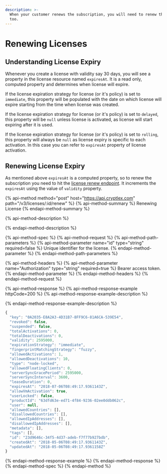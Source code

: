 ```yaml
---
description: >-
  When your customer renews the subscription, you will need to renew the license
  too.
---
```


# Renewing Licenses

## Understanding License Expiry

Whenever you create a license with validity say 30 days, you will see a property in the license resource named `expiresAt`. It is a read only, computed property and determines when license will expire.

If the license expiration strategy for license \(or it's policy\) is set to `immediate`, this property will be populated with the date on which license will expire starting from the time when license was created.

If the license expiration strategy for license \(or it's policy\) is set to `delayed`, this property will be `null` unless license is activated, as license will start expiring after it is used.

If the license expiration strategy for license \(or it's policy\) is set to `rolling`, this property will always be `null` as license expiry is specific to each activation. In this case you can refer to `expiresAt` property of license activation.

## Renewing License Expiry

As mentioned above `expiresAt` is a computed property, so to renew the subscription you need to hit the [license renew endpoint](https://api.cryptlex.com/v3/docs#operation/V3LicensesByIdRenewPost). It increments the `expiresAt` using the value of `validity` property.

{% api-method method="post" host="https://api.cryptlex.com" path="/v3/licenses/:id/renew" %}
{% api-method-summary %}
Renewing License
{% endapi-method-summary %}

{% api-method-description %}

{% endapi-method-description %}

{% api-method-spec %}
{% api-method-request %}
{% api-method-path-parameters %}
{% api-method-parameter name="id" type="string" required=false %}
Unique identifier for the license.
{% endapi-method-parameter %}
{% endapi-method-path-parameters %}

{% api-method-headers %}
{% api-method-parameter name="Authorization" type="string" required=true %}
Bearer access token.
{% endapi-method-parameter %}
{% endapi-method-headers %}
{% endapi-method-request %}

{% api-method-response %}
{% api-method-response-example httpCode=200 %}
{% api-method-response-example-description %}

{% endapi-method-response-example-description %}

```javascript
{
  "key": "0A2035-E8A2A3-4D31B7-8FF9C6-81A6CA-539E54",
  "revoked": false,
  "suspended": false,
  "totalActivations": 0,
  "totalDeactivations": 0,
  "validity": 2595000,
  "expirationStrategy": "immediate",
  "fingerprintMatchingStrategy": "fuzzy",
  "allowedActivations": 1,
  "allowedDeactivations": 10,
  "type": "node-locked",
  "allowedFloatingClients": 0,
  "serverSyncGracePeriod": 2595000,
  "serverSyncInterval": 3600,
  "leaseDuration": 0,
  "expiresAt": "2018-07-06T08:49:17.9361143Z",
  "allowVmActivation": true,
  "userLocked": false,
  "productId": "63dfd63e-ed71-4f84-9236-02ee0ddb062c",
  "user": null,
  "allowedCountries": [],
  "disallowedCountries": [],
  "allowedIpAddresses": [],
  "disallowedIpAddresses": [],
  "metadata": [],
  "tags": [],
  "id": "23d9646c-34f5-4d37-adeb-f7f77b927bdb",
  "createdAt": "2018-05-06T08:49:17.9361143Z",
  "updatedAt": "2018-05-06T08:49:17.9361158Z"
}
```
{% endapi-method-response-example %}
{% endapi-method-response %}
{% endapi-method-spec %}
{% endapi-method %}



